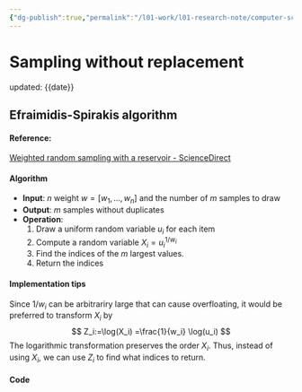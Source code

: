 ```yaml
---
{"dg-publish":true,"permalink":"/l01-work/l01-research-note/computer-science/fast-sampling-without-replacement/","dgPassFrontmatter":true}
---
```



# Sampling without replacement 
updated: {{date}}

## Efraimidis-Spirakis algorithm 

#### Reference:
[Weighted random sampling with a reservoir - ScienceDirect](https://www.sciencedirect.com/science/article/abs/pii/S002001900500298X)

#### Algorithm
- **Input**: $n$ weight $w=[w_1,\ldots,w_n]$ and the number of $m$ samples to draw
- **Output**: $m$ samples without duplicates 
- **Operation**:
	1. Draw a uniform random variable $u_i$ for each item 
	2. Compute a random variable $X_i = u_i ^{1/w_i}$
	3. Find the indices of the $m$ largest values. 
	4. Return the indices
#### Implementation tips

Since $1/w_i$ can be arbitrariry large that can cause overfloating, it would be preferred to transform $X_i$ by 
$$
Z_i:=\log(X_i) =\frac{1}{w_i} \log(u_i)
$$
The logarithmic transformation preserves the order $X_i$. Thus, instead of using $X_i$, we can use $Z_i$ to find what indices to return. 

#### Code
